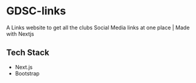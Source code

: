 # GDSC-links

A Links website to get all the clubs Social Media links at one place | Made with Nextjs

## Tech Stack

- Next.js
- Bootstrap
